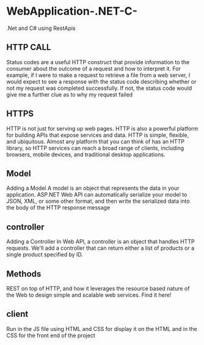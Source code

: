 # WebApplication-.NET-C-
.Net and C# using RestApis

## HTTP CALL 
Status codes are a useful HTTP construct that provide information to the consumer about the outcome of a request and how to interpret it. 
For example, if I were to make a request to retrieve a file from a web server, I would expect to see a response with the status code describing whether or not my request was completed successfully.
If not, the status code would give me a further clue as to why my request failed

## HTTPS
HTTP is not just for serving up web pages. HTTP is also a powerful platform for building APIs that expose services and data. HTTP is simple, flexible, and ubiquitous. Almost any platform that you can think of has an HTTP library, so HTTP services can reach a broad range of clients, including browsers, mobile devices, and traditional desktop applications.


## Model 

Adding a Model
A model is an object that represents the data in your application. ASP.NET Web API can automatically serialize your model to JSON, XML, or some other format, and then write the serialized data into the body of the HTTP response message

## controller 

Adding a Controller
In Web API, a controller is an object that handles HTTP requests. We'll add a controller that can return either a list of products or a single product specified by ID.

## Methods 

REST on top of HTTP, and how it leverages the resource based nature of the Web to design simple and scalable web services. Find it here!

## client 

Run in the JS file using HTML and CSS for display it on the HTML and in the CSS for the front end of the project
